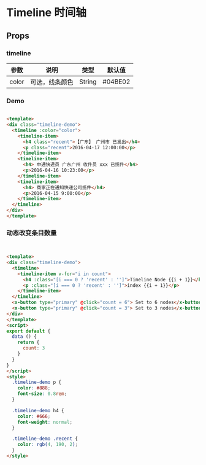 # Timeline 时间轴

## Props

### timeline

| 参数         | 说明                  | 类型        | 默认值 |
| ----------- | ---------------------- | ---------- | ------- |
| color | 可选，线条颜色 | String | #04BE02 |


### Demo

``` html

<template>
<div class="timeline-demo">
  <timeline :color="color">
    <timeline-item>
      <h4 class="recent">【广东】 广州市 已发出</h4>
      <p class="recent">2016-04-17 12:00:00</p>
    </timeline-item>
    <timeline-item>
      <h4> 申通快递员 广东广州 收件员 xxx 已揽件</h4>
      <p>2016-04-16 10:23:00</p>
    </timeline-item>
    <timeline-item>
      <h4> 商家正在通知快递公司揽件</h4>
      <p>2016-04-15 9:00:00</p>
    </timeline-item>
  </timeline>
</div>
</template>
```

### 动态改变条目数量

``` html


<template>
<div class="timeline-demo">
  <timeline>
    <timeline-item v-for="i in count">
      <h4 :class="[i === 0 ? 'recent' : '']">Timeline Node {{i + 1}}</h4>
      <p :class="[i === 0 ? 'recent' : '']">index {{i + 1}}</p>
    </timeline-item>
  </timeline>
  <x-button type="primary" @click="count = 6"> Set to 6 nodes</x-button>
  <x-button type="primary" @click="count = 3"> Set to 3 nodes</x-button>
</div>
</template>
<script>
export default {
  data () {
    return {
      count: 3
    }
  }
}
</script>
<style>
  .timeline-demo p {
    color: #888;
    font-size: 0.8rem;
  }

  .timeline-demo h4 {
    color: #666;
    font-weight: normal;
  }

  .timeline-demo .recent {
    color: rgb(4, 190, 2);
  }
</style>
```
